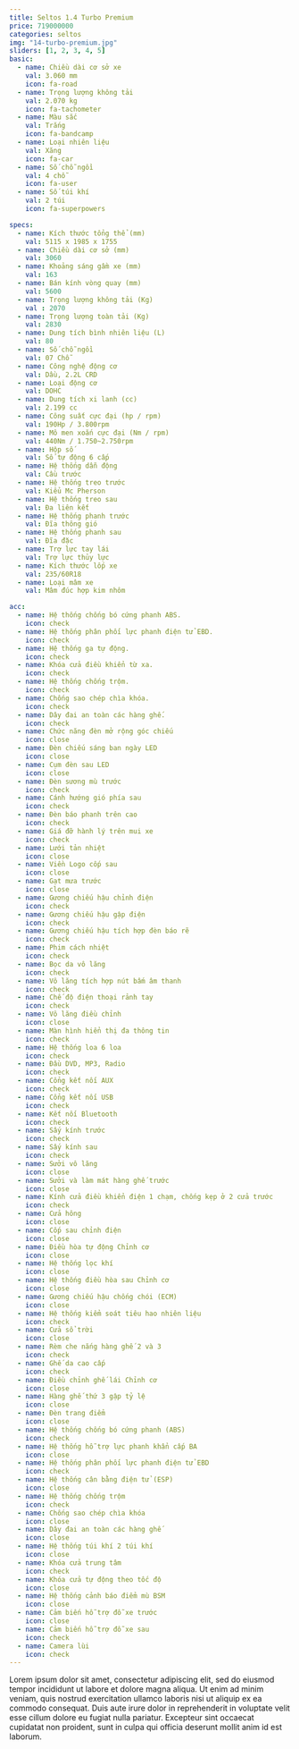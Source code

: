 ```yaml
---
title: Seltos 1.4 Turbo Premium
price: 719000000
categories: seltos
img: "14-turbo-premium.jpg"
sliders: [1, 2, 3, 4, 5]
basic:
  - name: Chiều dài cơ sở xe
    val: 3.060 mm
    icon: fa-road
  - name: Trọng lượng không tải
    val: 2.070 kg
    icon: fa-tachometer
  - name: Màu sắc
    val: Trắng
    icon: fa-bandcamp
  - name: Loại nhiên liệu
    val: Xăng
    icon: fa-car
  - name: Số chỗ ngồi
    val: 4 chỗ
    icon: fa-user
  - name: Số túi khí
    val: 2 túi
    icon: fa-superpowers

specs:
  - name: Kích thước tổng thể (mm) 
    val: 5115 x 1985 x 1755
  - name: Chiều dài cơ sở (mm) 
    val: 3060
  - name: Khoảng sáng gầm xe (mm) 
    val: 163
  - name: Bán kính vòng quay (mm) 
    val: 5600
  - name: Trọng lượng không tải (Kg) 
    val : 2070
  - name: Trọng lượng toàn tải (Kg) 
    val: 2830
  - name: Dung tích bình nhiên liệu (L) 
    val: 80
  - name: Số chỗ ngồi 
    val: 07 Chỗ
  - name: Công nghệ động cơ 
    val: Dầu, 2.2L CRD
  - name: Loại động cơ 
    val: DOHC
  - name: Dung tích xi lanh (cc) 
    val: 2.199 cc
  - name: Công suất cực đại (hp / rpm) 
    val: 190Hp / 3.800rpm
  - name: Mô men xoắn cực đại (Nm / rpm) 
    val: 440Nm / 1.750~2.750rpm
  - name: Hộp số 
    val: Số tự động 6 cấp
  - name: Hệ thống dẫn động 
    val: Cầu trước
  - name: Hệ thống treo trước 
    val: Kiểu Mc Pherson
  - name: Hệ thống treo sau 
    val: Đa liên kết
  - name: Hệ thống phanh trước 
    val: Đĩa thông gió
  - name: Hệ thống phanh sau 
    val: Đĩa đặc
  - name: Trợ lực tay lái 
    val: Trợ lực thủy lực
  - name: Kích thước lốp xe 
    val: 235/60R18
  - name: Loại mâm xe 
    val: Mâm đúc hợp kim nhôm

acc:
  - name: Hệ thống chống bó cứng phanh ABS.
    icon: check
  - name: Hệ thống phân phối lực phanh điện tử EBD.
    icon: check
  - name: Hệ thống ga tự động.
    icon: check
  - name: Khóa cửa điều khiển từ xa.
    icon: check
  - name: Hệ thống chống trộm.
    icon: check
  - name: Chống sao chép chìa khóa.
    icon: check
  - name: Dây đai an toàn các hàng ghế.
    icon: check
  - name: Chức năng đèn mở rộng góc chiếu
    icon: close
  - name: Đèn chiếu sáng ban ngày LED
    icon: close
  - name: Cụm đèn sau LED
    icon: close
  - name: Đèn sương mù trước
    icon: check
  - name: Cánh hướng gió phía sau
    icon: check
  - name: Đèn báo phanh trên cao
    icon: check
  - name: Giá đỡ hành lý trên mui xe
    icon: check
  - name: Lưới tản nhiệt
    icon: close
  - name: Viền Logo cốp sau
    icon: close
  - name: Gạt mưa trước
    icon: close
  - name: Gương chiếu hậu chỉnh điện 
    icon: check
  - name: Gương chiếu hậu gập điện 
    icon: check
  - name: Gương chiếu hậu tích hợp đèn báo rẽ 
    icon: check
  - name: Phim cách nhiệt 
    icon: check
  - name: Bọc da vô lăng
    icon: check
  - name: Vô lăng tích hợp nút bấm âm thanh 
    icon: check
  - name: Chế độ điện thoại rảnh tay 
    icon: check
  - name: Vô lăng điều chỉnh
    icon: close
  - name: Màn hình hiển thị đa thông tin 
    icon: check
  - name: Hệ thống loa 6 loa
    icon: check
  - name: Đầu DVD, MP3, Radio 
    icon: check
  - name: Cổng kết nối AUX 
    icon: check
  - name: Cổng kết nối USB 
    icon: check
  - name: Kết nối Bluetooth 
    icon: check
  - name: Sấy kính trước 
    icon: check
  - name: Sấy kính sau 
    icon: check
  - name: Sưởi vô lăng
    icon: close
  - name: Sưởi và làm mát hàng ghế trước
    icon: close
  - name: Kính cửa điều khiển điện 1 chạm, chống kẹp ở 2 cửa trước 
    icon: check
  - name: Cửa hông
    icon: close
  - name: Cốp sau chỉnh điện
    icon: close
  - name: Điều hòa tự động Chỉnh cơ
    icon: close
  - name: Hệ thống lọc khí 
    icon: close
  - name: Hệ thống điều hòa sau Chỉnh cơ
    icon: close
  - name: Gương chiếu hậu chống chói (ECM) 
    icon: close
  - name: Hệ thống kiểm soát tiêu hao nhiên liệu 
    icon: check
  - name: Cửa sổ trời 
    icon: close
  - name: Rèm che nắng hàng ghế 2 và 3 
    icon: check
  - name: Ghế da cao cấp 
    icon: check
  - name: Điều chỉnh ghế lái Chỉnh cơ
    icon: close
  - name: Hàng ghế thứ 3 gập tỷ lệ
    icon: close
  - name: Đèn trang điểm
    icon: close
  - name: Hệ thống chống bó cứng phanh (ABS) 
    icon: check
  - name: Hệ thống hỗ trợ lực phanh khẩn cấp BA 
    icon: close
  - name: Hệ thống phân phối lực phanh điện tử EBD 
    icon: check
  - name: Hệ thống cân bằng điện tử (ESP) 
    icon: close
  - name: Hệ thống chống trộm 
    icon: check
  - name: Chống sao chép chìa khóa
    icon: close
  - name: Dây đai an toàn các hàng ghế
    icon: close
  - name: Hệ thống túi khí 2 túi khí
    icon: close
  - name: Khóa cửa trung tâm 
    icon: check
  - name: Khóa cửa tự động theo tốc độ
    icon: close
  - name: Hệ thống cảnh báo điểm mù BSM
    icon: close
  - name: Cảm biến hỗ trợ đỗ xe trước 
    icon: close
  - name: Cảm biến hỗ trợ đỗ xe sau 
    icon: check
  - name: Camera lùi 
    icon: check
---
```


Lorem ipsum dolor sit amet, consectetur adipiscing elit, sed do eiusmod tempor incididunt ut labore et dolore magna aliqua. Ut enim ad minim veniam, quis nostrud exercitation ullamco laboris nisi ut aliquip ex ea commodo consequat. Duis aute irure dolor in reprehenderit in voluptate velit esse cillum dolore eu fugiat nulla pariatur. Excepteur sint occaecat cupidatat non proident, sunt in culpa qui officia deserunt mollit anim id est laborum.
